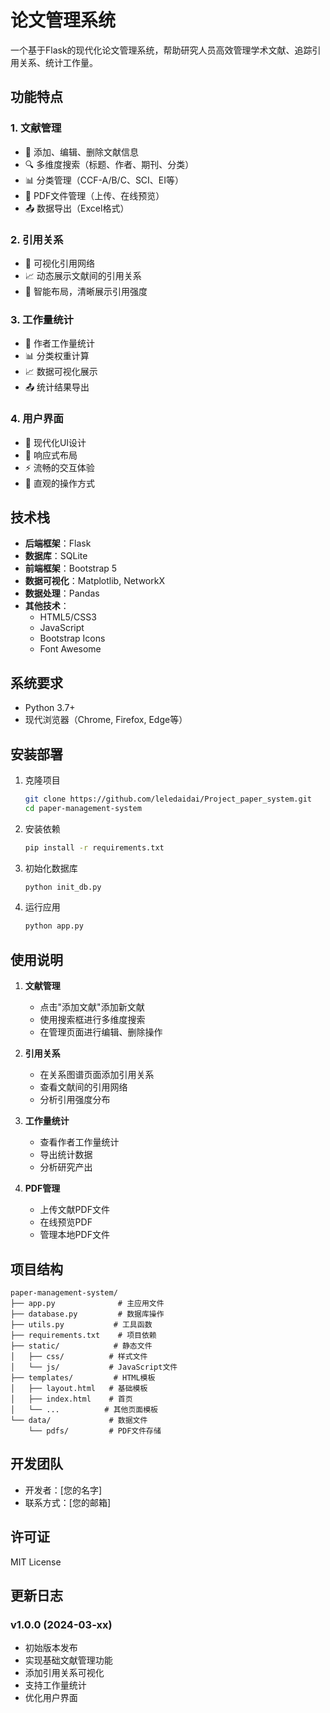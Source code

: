 # 论文管理系统

一个基于Flask的现代化论文管理系统，帮助研究人员高效管理学术文献、追踪引用关系、统计工作量。

## 功能特点

### 1. 文献管理

- 📝 添加、编辑、删除文献信息
- 🔍 多维度搜索（标题、作者、期刊、分类）
- 📊 分类管理（CCF-A/B/C、SCI、EI等）
- 📑 PDF文件管理（上传、在线预览）
- 📤 数据导出（Excel格式）

### 2. 引用关系

- 🔗 可视化引用网络
- 📈 动态展示文献间的引用关系
- 🎨 智能布局，清晰展示引用强度

### 3. 工作量统计

- 👥 作者工作量统计
- 📊 分类权重计算
- 📈 数据可视化展示
- 📤 统计结果导出

### 4. 用户界面

- 🎨 现代化UI设计
- 📱 响应式布局
- ⚡ 流畅的交互体验
- 🎯 直观的操作方式

## 技术栈

- **后端框架**：Flask
- **数据库**：SQLite
- **前端框架**：Bootstrap 5
- **数据可视化**：Matplotlib, NetworkX
- **数据处理**：Pandas
- **其他技术**：
  - HTML5/CSS3
  - JavaScript
  - Bootstrap Icons
  - Font Awesome

## 系统要求

- Python 3.7+
- 现代浏览器（Chrome, Firefox, Edge等）

## 安装部署

1. 克隆项目
   
   ```bash
   git clone https://github.com/leledaidai/Project_paper_system.git
   cd paper-management-system
   ```

2. 安装依赖
   
   ```bash
   pip install -r requirements.txt
   ```

3. 初始化数据库
   
   ```bash
   python init_db.py
   ```

4. 运行应用
   
   ```bash
   python app.py
   ```

## 使用说明

1. **文献管理**
   
   - 点击"添加文献"添加新文献
   - 使用搜索框进行多维度搜索
   - 在管理页面进行编辑、删除操作

2. **引用关系**
   
   - 在关系图谱页面添加引用关系
   - 查看文献间的引用网络
   - 分析引用强度分布

3. **工作量统计**
   
   - 查看作者工作量统计
   - 导出统计数据
   - 分析研究产出

4. **PDF管理**
   
   - 上传文献PDF文件
   - 在线预览PDF
   - 管理本地PDF文件

## 项目结构

```
paper-management-system/
├── app.py              # 主应用文件
├── database.py         # 数据库操作
├── utils.py           # 工具函数
├── requirements.txt    # 项目依赖
├── static/            # 静态文件
│   ├── css/          # 样式文件
│   └── js/           # JavaScript文件
├── templates/         # HTML模板
│   ├── layout.html   # 基础模板
│   ├── index.html    # 首页
│   └── ...          # 其他页面模板
└── data/             # 数据文件
    └── pdfs/         # PDF文件存储
```

## 开发团队

- 开发者：[您的名字]
- 联系方式：[您的邮箱]

## 许可证

MIT License

## 更新日志

### v1.0.0 (2024-03-xx)

- 初始版本发布
- 实现基础文献管理功能
- 添加引用关系可视化
- 支持工作量统计
- 优化用户界面